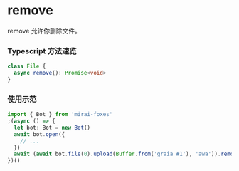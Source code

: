 # remove

remove 允许你删除文件。

### Typescript 方法速览

```typescript
class File {
  async remove(): Promise<void>
}
```

### 使用示范

```typescript
import { Bot } from 'mirai-foxes'
;(async () => {
  let bot: Bot = new Bot()
  await bot.open({
    // ...
  })
  await (await bot.file(0).upload(Buffer.from('graia #1'), 'awa')).remove() // 上传文件后删除
})()
```
